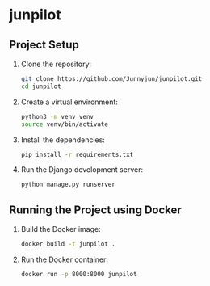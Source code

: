 # junpilot

## Project Setup

1. Clone the repository:
    ```sh
    git clone https://github.com/Junnyjun/junpilot.git
    cd junpilot
    ```

2. Create a virtual environment:
    ```sh
    python3 -m venv venv
    source venv/bin/activate
    ```

3. Install the dependencies:
    ```sh
    pip install -r requirements.txt
    ```

4. Run the Django development server:
    ```sh
    python manage.py runserver
    ```

## Running the Project using Docker

1. Build the Docker image:
    ```sh
    docker build -t junpilot .
    ```

2. Run the Docker container:
    ```sh
    docker run -p 8000:8000 junpilot
    ```

